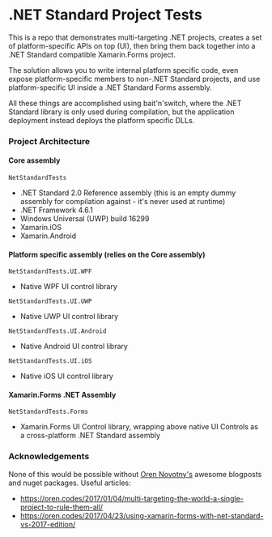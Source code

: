 # .NET Standard Project Tests

This is a repo that demonstrates multi-targeting .NET projects, creates a set of platform-specific APIs on top (UI), then bring them back together into a .NET Standard compatible Xamarin.Forms project.

The solution allows you to write internal platform specific code, even expose platform-specific members to non-.NET Standard projects, and use platform-specific UI inside a .NET Standard Forms assembly.

All these things are accomplished using bait'n'switch, where the .NET Standard library is only used during compilation, but the application deployment instead deploys the platform specific DLLs.

### Project Architecture

#### Core assembly

`NetStandardTests`
- .NET Standard 2.0 Reference assembly (this is an empty dummy assembly for compilation against - it's never used at runtime)
- .NET Framework 4.6.1
- Windows Universal (UWP) build 16299
- Xamarin.iOS
- Xamarin.Android
     
#### Platform specific assembly (relies on the Core assembly)

`NetStandardTests.UI.WPF`
- Native WPF UI control library

`NetStandardTests.UI.UWP`

- Native UWP UI control library

`NetStandardTests.UI.Android`
- Native Android UI control library

`NetStandardTests.UI.iOS`
- Native iOS UI control library

#### Xamarin.Forms .NET Assembly

`NetStandardTests.Forms`
- Xamarin.Forms UI Control library, wrapping above native UI Controls as a cross-platform .NET Standard assembly


### Acknowledgements
None of this would be possible without [Oren Novotny's](https://twitter.com/onovotny) awesome blogposts and nuget packages. Useful articles:
 - https://oren.codes/2017/01/04/multi-targeting-the-world-a-single-project-to-rule-them-all/
 - https://oren.codes/2017/04/23/using-xamarin-forms-with-net-standard-vs-2017-edition/
 
